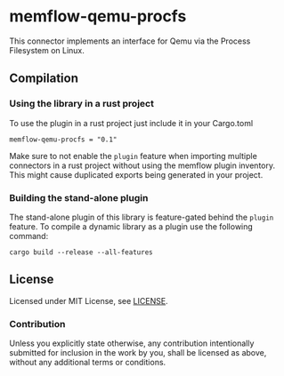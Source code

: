 # memflow-qemu-procfs

This connector implements an interface for Qemu via the Process Filesystem on Linux.

## Compilation

### Using the library in a rust project

To use the plugin in a rust project just include it in your Cargo.toml

```
memflow-qemu-procfs = "0.1"
```

Make sure to not enable the `plugin` feature when importing multiple
connectors in a rust project without using the memflow plugin inventory.
This might cause duplicated exports being generated in your project.

### Building the stand-alone plugin

The stand-alone plugin of this library is feature-gated behind the `plugin` feature.
To compile a dynamic library as a plugin use the following command:

```cargo build --release --all-features```

## License

Licensed under MIT License, see [LICENSE](LICENSE).

### Contribution

Unless you explicitly state otherwise, any contribution intentionally submitted for inclusion in the work by you, shall be licensed as above, without any additional terms or conditions.
